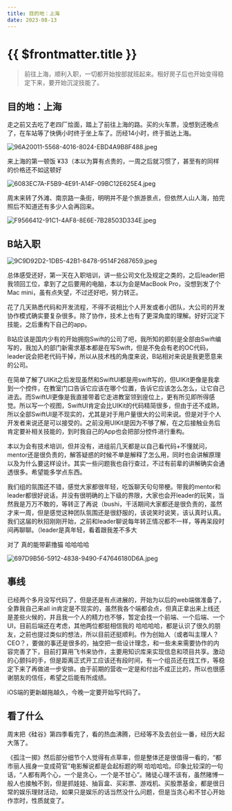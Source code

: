 ```yaml
---
title: 目的地：上海
date: 2023-08-13
---
```


# {{ $frontmatter.title }} <Badge type="tip" :text="String($frontmatter.date).slice(0,10)" />


> 前往上海，顺利入职，一切都开始按部就班起来。租好房子后也开始变得稳定下来，要开始沉淀技能了。
> 

## 目的地：上海

走之前又去吃了老四厂烩面，踏上了前往上海的路。买的火车票，没想到还晚点了，在车站等了快俩小时终于坐上车了。历经14小时，终于抵达上海。

![96A20011-5568-4016-8024-EBD4A9B8F488.jpeg](https://s3-us-west-2.amazonaws.com/secure.notion-static.com/d207c148-0bc3-422f-8db0-2d1e0f29fed4/96A20011-5568-4016-8024-EBD4A9B8F488.jpeg)

来上海的第一顿饭 ¥33（本以为算有点贵的，一周之后就习惯了，甚至有的同样的价格还不如这顿好

![6083EC7A-F5B9-4E91-A14F-09BC12E625E4.jpeg](https://s3-us-west-2.amazonaws.com/secure.notion-static.com/50c09334-7bf8-4193-a0b2-039a9faf91e4/6083EC7A-F5B9-4E91-A14F-09BC12E625E4.jpeg)

周末来转了外滩、南京路一条街，明明并不是个旅游景点，但依然人山人海，拍完照后不知道还有多少人会再回来。

![F9566412-91C1-4AF8-8E6E-7B28503D334E.jpeg](https://s3-us-west-2.amazonaws.com/secure.notion-static.com/54161d0a-b75a-4db1-bd26-10ae652fb1e3/F9566412-91C1-4AF8-8E6E-7B28503D334E.jpeg)

## B站入职

![9C9D92D2-1DB5-42B1-8478-9514F2687659.jpeg](https://s3-us-west-2.amazonaws.com/secure.notion-static.com/14aa9c70-9d12-4554-bbbc-97930c40db6f/9C9D92D2-1DB5-42B1-8478-9514F2687659.jpeg)

总体感受还好，第一天在入职培训，讲一些公司文化及规定之类的，之后leader把我领回工位，拿到了之后要用的电脑，本以为会是MacBook Pro，没想到发了个Mac mini，虽有点失望，不过还好吧，努力转正。

花了几天熟悉代码和开发流程，不得不说相比个人开发或者小团队，大公司的开发协作模式确实要复杂很多。除了协作，技术上也有了更深角度的理解。好好沉淀下技能，之后重构下自己的app。

B站应该是国内少有的开始拥抱Swift的公司了吧，我所知的即刻是全部由Swift编写的，我加入的部门新需求基本都是在写Swift，但是不免会有老的OC代码，leader说会把老代码干掉，所以从技术栈的角度来说，B站相对来说是我更愿意来的公司。

在简单了解了UIKit之后发现虽然和SwiftUI都是用swift写的，但UIKit更像是我拿到一个控件，在教室门口告诉它应该在哪个位置，告诉它应该怎么怎么，让它自己进去。而SwiftUI更像是我直接带着它走进教室领到座位上，更有所见即所得感觉。所以写一个视图，SwiftUI肯定会比UIKit的代码精简很多，但由于还不成熟，所以全部SwiftUI是不现实的，尤其是对于用户量很大的公司来说。但是对于个人开发者来说还是可以接受的。之前没用UIKit是因为不够了解，在之后接触业务后肯定要补相关技能的，到时我自己的App也会把部分控件进行重构。

本以为会有技术培训，但并没有，进组前几天都是以自己看代码+不懂就问，mentor还是很负责的，解答疑惑的时候不单是解释了怎么用，同时也会讲解原理以及为什么要这样设计。其实一些问题我也自行查过，不过有前辈的讲解确实会通透很多。希望能多学点东西。

我们组的氛围还不错，感觉大家都很年轻，吃饭聊天句句带梗。带我的mentor和leader都很好说话，并没有很明确的上下级的界限，大家也会开leader的玩笑，当然我是万万不敢的，等转正了再说（bushi，干活期间大家都还是很负责的，虽然才来一周，但是感觉这种团队氛围还是很舒服的，该说笑时说笑，该认真时认真。我们这届的秋招刚刚开始，之前和leader聊说每年转正情况都不一样，等再呆段时间再聊聊。（leader是真年轻，看着跟我差不多大

对了 真的能带薪撸猫 哈哈哈哈

![697D9B56-5912-4838-9490-F47646180D6A.jpeg](https://s3-us-west-2.amazonaws.com/secure.notion-static.com/8b880ae7-6aff-48bd-86bb-46c949b0586b/697D9B56-5912-4838-9490-F47646180D6A.jpeg)

## 事线

已经两个多月没写代码了，但是还是有点进展的，开始为以后的web端做准备了，全靠我自己来all in肯定是不现实的，虽然我各个端都会点，但真正拿出来上线还是差些火候的，并且我一个人的精力也不够，暂定会找一个前端、一个后端、一个UI，目前后端还在考虑，其他两位都挺相信我的 哈哈哈哈，都是认识了很久的朋友，之前也提过类似的想法，所以目前还挺顺利。作为创始人（或者叫主理人？CEO？，要做的事还是很多的，抽空把一些设计理念，和一些未来需要协作的内容完善了下，目前打算用飞书来协作，主要用知识库来实现信息和项目共享。激动的心颤抖的手，但是距离正式开工应该还有段时间，有一个组员还在找工作，等稳定下来了再做进一步安排。由于前期的营收一定是和付出不成正比的，所以也很感谢朋友的信任，希望之后能有所成绩。

iOS端的更新越拖越久，今晚一定要开始写代码了。

## 看了什么

周末把《硅谷》第四季看完了，看的热血沸腾，已经等不及去创业一番，经历大起大落了。

《孤注一掷》然后部分细节个人觉得有点草率，但是整体还是很值得一看的，“都市丽人摇身一变成荷官”电影解说都是会起标题的啊 哈哈哈哈。印象比较深的一句话，“人都有两个心，一个是贪心，一个是不甘心”。赌徒心理不该有，虽然赌博一般人也接触不到，但是抓娃娃、抽盲盒、买彩票、游戏机、买股票基金，都是很日常的娱乐理财活动，如果只是娱乐的话当然没什么问题，但是当贪心和不甘心开始作祟时，性质就变了。